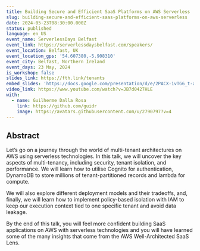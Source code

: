 ```yaml
---
title: Building Secure and Efficient SaaS Platforms on AWS Serverless
slug: building-secure-and-efficient-saas-platforms-on-aws-serverless
date: 2024-05-23T08:30:00.000Z
status: published
language: en_US
event_name: ServerlessDays Belfast
event_link: https://serverlessdaysbelfast.com/speakers/
event_location: Belfast, UK
event_location_gps: '54.607380,-5.908310'
event_city: Belfast, Northern Ireland
event_days: 23 May, 2024
is_workshop: false
slides_link: https://fth.link/tenants
embed_slides: 'https://docs.google.com/presentation/d/e/2PACX-1vTG6_t-avMvMuq8PWI_DymyNpVH205bB_kz4ZM-vA3hhcjutx-DJprTp_UbYovCKfPqxTc028faNuvX/pubembed'
video_link: https://www.youtube.com/watch?v=JB7d0427HLE
with:
  - name: Guilherme Dalla Rosa
    link: https://github.com/guidr
    image: https://avatars.githubusercontent.com/u/2790797?v=4
---
```


## Abstract

Let’s go on a journey through the world of multi-tenant architectures on AWS using serverless technologies. In this talk, we will uncover the key aspects of multi-tenancy, including security, tenant isolation, and performance. We will learn how to utilise Cognito for authentication, DynamoDB to store millions of tenant-partitioned records and lambda for compute.

We will also explore different deployment models and their tradeoffs, and, finally, we will learn how to implement policy-based isolation with IAM to keep our execution context tied to one specific tenant and avoid data leakage.

By the end of this talk, you will feel more confident building SaaS applications on AWS with serverless technologies and you will have learned some of the many insights that come from the AWS Well-Architected SaaS Lens.
